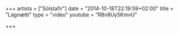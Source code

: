 +++
artists = ["Sólstafir"]
date = "2014-10-18T22:19:59+02:00"
title = "Lágnætti"
type = "video"
youtube = "R8n8Uy5KmvU"

+++

